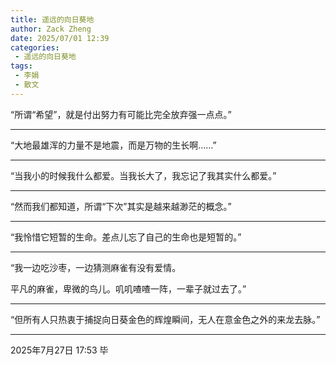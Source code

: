 ```yaml
---
title: 遥远的向日葵地
author: Zack Zheng
date: 2025/07/01 12:39
categories:
 - 遥远的向日葵地
tags:
 - 李娟
 - 散文
---
```


“所谓“希望”，就是付出努力有可能比完全放弃强一点点。”

----------------------------

“大地最雄浑的力量不是地震，而是万物的生长啊……”

----------------------------

“当我小的时候我什么都爱。当我长大了，我忘记了我其实什么都爱。”

----------------------------

“然而我们都知道，所谓“下次”其实是越来越渺茫的概念。”

----------------------------

“我怜惜它短暂的生命。差点儿忘了自己的生命也是短暂的。”

----------------------------

“我一边吃沙枣，一边猜测麻雀有没有爱情。      

平凡的麻雀，卑微的鸟儿。叽叽喳喳一阵，一辈子就过去了。”      

----------------------------

“但所有人只热衷于捕捉向日葵金色的辉煌瞬间，无人在意金色之外的来龙去脉。”

----------------------------

2025年7月27日 17:53 毕
